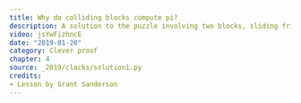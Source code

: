 ```yaml
---
title: Why do colliding blocks compute pi?
description: A solution to the puzzle involving two blocks, sliding fricionlessly, where the number of collisions mysteriously computes pi
video: jsYwFizhncE
date: "2019-01-20"
category: Clever proof
chapter: 4
source: _2019/clacks/solution1.py
credits:
- Lesson by Grant Sanderson
---
```

